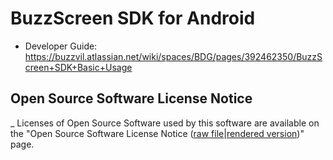 # BuzzScreen SDK for Android
- Developer Guide: https://buzzvil.atlassian.net/wiki/spaces/BDG/pages/392462350/BuzzScreen+SDK+Basic+Usage

## Open Source Software License Notice
_ Licenses of Open Source Software used by this software are available on the "Open Source Software License Notice ([raw file](/3rd_party_licenses.html)|[rendered version](https://htmlpreview.github.io/?https://github.com/Buzzvil/buzzscreen-sdk-publisher/blob/master/docs/3rd_party_licenses.html))" page.
